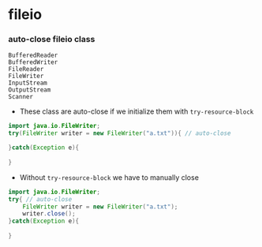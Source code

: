 # fileio

### auto-close fileio class

```
BufferedReader
BufferedWriter
FileReader
FileWriter
InputStream
OutputStream
Scanner
```
- These class are auto-close if we initialize them with ```try-resource-block```

```java
import java.io.FileWriter;
try(FileWriter writer = new FileWriter("a.txt")){ // auto-close

}catch(Exception e){
    
}
```

- Without ```try-resource-block``` we have to manually close
```java
import java.io.FileWriter;
try{ // auto-close
    FileWriter writer = new FileWriter("a.txt");
    writer.close();
}catch(Exception e){
    
}
```